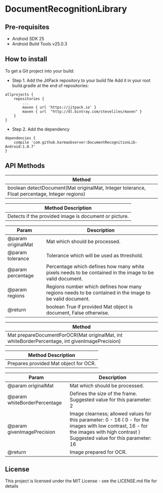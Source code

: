# DocumentRecognitionLibrary

## Pre-requisites
- Android SDK 25
- Android Build Tools v25.0.3

## How to install
To get a Git project into your build: 
- Step 1. Add the JitPack repository to your build file
Add it in your root build.gradle at the end of repositories: </br>
```
allprojects {
	repositories {
		...
		maven { url 'https://jitpack.io' }
		maven { url  "http://dl.bintray.com/steveliles/maven" }
	}
}
```
  
- Step 2. Add the dependency </br>
```
dependencies {
	compile 'com.github.karmaobserver:DocumentRecognitionLib-Android:1.0.7'
}	
```

## API Methods

| Method |
| ------------- |
|boolean detectDocument(Mat originalMat, Integer tolerance, Float percentage, Integer regions)  |

| Method Description|
| ------------- |
| Detects if the provided image is document or picture.  |

| Param  | Description |
| ------------- | ------------- |
| @param originalMat  | Mat which should be processed.  |
| @param tolerance  | Tolerance which will be used as threshold.  |
| @param percentage  | Percentage which defines how many white pixels needs to be contained in the image to be valid document.  |
| @param regions  | Regions number which defines how many regions needs to be contained in the image to be valid document.  |
| @return  | boolean True if provided Mat object is document, False otherwise.  |

| Method |
| ------------- |
|Mat prepareDocumentForOCR(Mat originalMat, int whiteBorderPercentage, int givenImagePrecision)  |

| Method Description|
| ------------- |
| Prepares provided Mat object for OCR.  |

| Param  | Description |
| ------------- | ------------- |
| @param originalMat  | Mat which should be processed.  |
| @param whiteBorderPercentage  | Defines the size of the frame. Suggested value for this parameter: 2  |
| @param givenImagePrecision  | Image clearness; allowed values for this parameter: 0 - 16 ( 0 - for the images with low contrast, 16 - for the images with high contrast ) Suggested value for this parameter: 16  |
| @return  | Image prepared for OCR. |

## License
This project is licensed under the MIT License - see the LICENSE.md file for details
